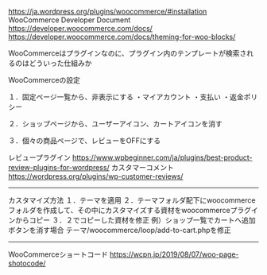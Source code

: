
https://ja.wordpress.org/plugins/woocommerce/#installation
WooCommerce Developer Document
https://developer.woocommerce.com/docs/
https://developer.woocommerce.com/docs/theming-for-woo-blocks/

WooCommerceはプラグインなのに、プラグイン内のテンプレートが検索されるのはどういった仕組みか


WooCommerceの設定

１．固定ページ一覧から、非表示にする
・マイアカウント
・支払い
・返金ポリシー

２．ショップページから、ユーザーアイコン、カートアイコンを消す

３．個々の商品ページで、レビューをOFFにする


レビュープラグイン
https://www.wpbeginner.com/ja/plugins/best-product-review-plugins-for-wordpress/
カスタマーコメント
https://wordpress.org/plugins/wp-customer-reviews/


-------------------

カスタマイズ方法
１．テーマを適用
２．テーマフォルダ配下にwoocommerceフォルダを作成して、その中にカスタマイズする資材をwoocommerceプラグインからコピー
３．２でコピーした資材を修正
例）ショップ一覧でカートへ追加ボタンを消す場合
テーマ/woocommerce/loop/add-to-cart.phpを修正


-------------------
WooCommerceショートコード
https://wcpn.jp/2019/08/07/woo-page-shotocode/
